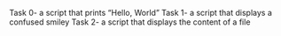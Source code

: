Task 0- a script that prints “Hello, World”
Task 1- a script that  displays a confused smiley
Task 2- a script that displays the content of a file

